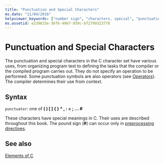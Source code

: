 ```yaml
---
title: "Punctuation and Special Characters"
ms.date: "11/04/2016"
helpviewer_keywords: ["number sign", "characters, special", "punctuation", "# preprocessor operator", "special characters"]
ms.assetid: e239633e-36f6-4967-939c-bf2799323778
---
```

# Punctuation and Special Characters

The punctuation and special characters in the C character set have various uses, from organizing program text to defining the tasks that the compiler or the compiled program carries out. They do not specify an operation to be performed. Some punctuation symbols are also operators (see [Operators](../c-language/c-operators.md)). The compiler determines their use from context.

## Syntax

`punctuator`: one of
**( )   [ ]   { }   \*   ,   :   =   ;   ... #**

These characters have special meanings in C. Their uses are described throughout this book. The pound sign (**#**) can occur only in [preprocessing directives](../preprocessor/preprocessor-directives.md).

## See also

[Elements of C](../c-language/elements-of-c.md)
